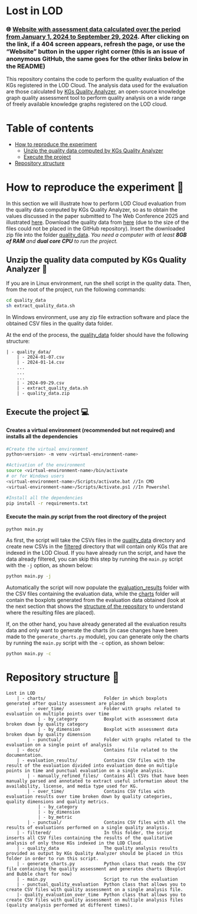 # Lost in LOD 

### 🌐 [Website with assessment data calculated over the period from January 1, 2024 to September 29, 2024](https://anonymous.4open.science/w/Lost-in-LOD-45AF/). After clicking on the link, if a 404 screen appears, refresh the page, or use the “Website” button in the upper right corner (this is an issue of anonymous GitHub, the same goes for the other links below in the README)

This repository contains the code to perform the quality evaluation of the KGs registered in the LOD Cloud. The analysis data used for the evaluation are those calculated by [KGs Quality Analyzer](https://anonymous.4open.science/r/Lost-in-LOD-45AF/KGs-Quality-Analyzer/README.md), an open-source knowledge graph quality assessment tool to perform quality analysis on a wide range of freely available knowledge graphs registered on the LOD cloud.

# Table of contents
- [How to reproduce the experiment](#how-to-reproduce-the-experiment-)
    - [Unzip the quality data computed by KGs Quality Analyzer](#unzip-the-quality-data-computed-by-kgs-quality-analyzer-)
    - [Execute the project](#execute-the-project-)
- [Repository structure](#repository-structure-)

# How to reproduce the experiment 🔬
In this section we will illustrate how to perform LOD Cloud evaluation from the quality data computed by KGs Quality Analyzer, so as to obtain the values discussed in the paper submitted to The Web Conference 2025 and illustrated [here](https://anonymous.4open.science/w/Lost-in-LOD-45AF/). Download the quality data from [here](https://drive.google.com/file/d/1AmB9Q67CssUQDzoxaHg3mY1sy33jBzeM/view) (due to the size of the files could not be placed in the GitHub repository). Insert the downloaded zip file into the folder [quality_data](./quality_data/).
*You need a computer with at least **8GB of RAM** and **dual core CPU** to run the project.*
## Unzip the quality data computed by KGs Quality Analyzer 📂 
If you are in Linux environment, run the shell script in the quality data. Then, from the root of the project, run the following commands:
```sh
cd quality_data
sh extract_quality_data.sh
```
In Windows environment, use any zip file extraction software and place the obtained CSV files in the quality data folder.

At the end of the process, the [quality_data](./quality_data/) folder should have the following structure:
```
| - quality_data/
    | - 2024-01-07.csv
    | - 2024-01-14.csv
    ...
    ...
    ...
    | - 2024-09-29.csv
    | - extract_quality_data.sh
    | - quality_data.zip
```
## Execute the project 💻
#### Creates a virtual environment (recommended but not required) and installs all the dependencies
```sh
#Create the virtual environment
python<version> -m venv <virtual-environment-name>

#Activation of the environment
source <virtual-environment-name>/bin/activate 
# or for Windows users
<virtual-environment-name>/Scripts/activate.bat //In CMD
<virtual-environment-name>/Scripts/Activate.ps1 //In Powershel

#Install all the dependencies
pip install -r requirements.txt
```
#### Execute the main.py script from the root directory of the project
```sh
python main.py
```
As first, the script will take the CSVs files in the [quality_data](./quality_data/) directory and create new CSVs in the [filtered](./filtered/) directory that will contain only KGs that are indexed in the LOD Cloud. 
If you have already run the script, and have the data already filtered, you can skip this step by running the ```main.py``` script with the ```-j``` option, as shown below:
```sh
python main.py -j
```

Automatically the script will now populate the [evaluation_results](./evaluation_results/) folder with the CSV files containing the evaluation data, while the [charts](./charts/) folder will contain the boxplots generated from the evaluation data obtained (look at the next section that shows the [structure of the repository](#repository-structure-) to understand where the resulting files are placed).

If, on the other hand, you have already generated all the evaluation results data and only want to generate the charts (in case changes have been made to the ```generate_charts.py``` module), you can generate only the charts by running the ```main.py``` script with the ```-c``` option, as shown below:
```sh
python main.py -c
```


# Repository structure 🌳
```
Lost in LOD
    | - charts/                      Folder in which boxplots generated after quality assessment are placed
        | - over_time/               Folder with graphs related to evaluation on multiple points over time
            | - by_category          Boxplot with assessment data broken down by quality category
            | - by_dimension         Boxplot with assessment data broken down by quality dimension
        | - punctual/                Folder with graphs related to the evaluation on a single point of analysis
    | - docs/                        Contains file related to the documentation.
    | - evaluation_results/          Contains CSV files with the result of the evaluation divided into evaluation done on multiple points in time and punctual evaluation on a single analysis.
        | - manually_refined_files/  Contains All CSVs that have been manually parsed and annotated to extract useful information about the availability, license, and media type used for KG.
        | - over_time/               Contains CSV files with evaluation results over time broken down by quality categories, quality dimensions and quality metrics.
            | - by_category
            | - by_dimension
            | - by_metric
        | - punctual/                Contains CSV files with all the results of evaluations performed on a single quality analysis.
    | - filtered/                    In this folder, the script inserts all CSV files containing the results of the qualitative analysis of only those KGs indexed in the LOD Cloud.
    | - quality_data                 The quality analysis results provided as output by KGs Quality Analyzer should be placed in this folder in order to run this script.
    | - generate_charts.py           Python class that reads the CSV file containing the quality assessment and generates charts (Boxplot and Bubble chart for now)
    | - main.py                      Script to run the evaluation
    | - punctual_quality_evaluation  Python class that allows you to create CSV files with quality assessment on a single analysis file.
    |- quality_evaluation_over_time  Python class that allows you to create CSV files with quality assessment on multiple analysis files (quality analysis performed at different times).
    
```